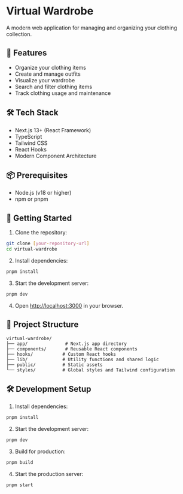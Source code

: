 # Virtual Wardrobe

A modern web application for managing and organizing your clothing collection.

## 🚀 Features

- Organize your clothing items
- Create and manage outfits
- Visualize your wardrobe
- Search and filter clothing items
- Track clothing usage and maintenance

## 🛠️ Tech Stack

- Next.js 13+ (React Framework)
- TypeScript
- Tailwind CSS
- React Hooks
- Modern Component Architecture

## 📦 Prerequisites

- Node.js (v18 or higher)
- npm or pnpm

## 🚀 Getting Started

1. Clone the repository:
```bash
git clone [your-repository-url]
cd virtual-wardrobe
```

2. Install dependencies:
```bash
pnpm install
```

3. Start the development server:
```bash
pnpm dev
```

4. Open [http://localhost:3000](http://localhost:3000) in your browser.

## 📁 Project Structure

```
virtual-wardrobe/
├── app/              # Next.js app directory
├── components/       # Reusable React components
├── hooks/           # Custom React hooks
├── lib/             # Utility functions and shared logic
├── public/          # Static assets
└── styles/          # Global styles and Tailwind configuration
```

## 🛠️ Development Setup

1. Install dependencies:
```bash
pnpm install
```

2. Start the development server:
```bash
pnpm dev
```

3. Build for production:
```bash
pnpm build
```

4. Start the production server:
```bash
pnpm start
```
